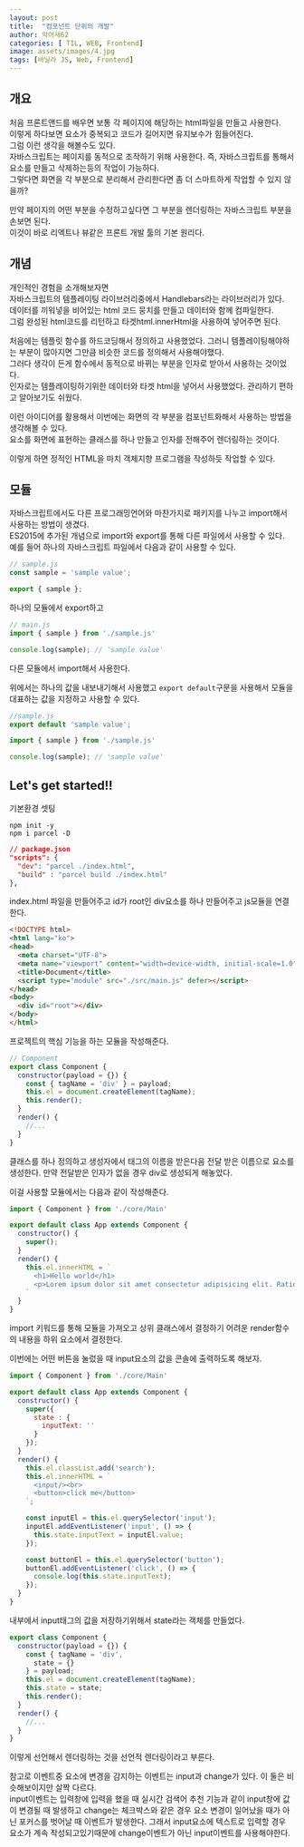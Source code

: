 ```yaml
---
layout: post
title:  "컴포넌트 단위의 개발"
author: 악어새62
categories: [ TIL, WEB, Frontend]
image: assets/images/4.jpg
tags: [바닐라 JS, Web, Frontend]
---
```

## 개요

처음 프론트앤드를 배우면 보통 각 페이지에 해당하는 html파일을 만들고 사용한다.  
이렇게 하다보면 요소가 중복되고 코드가 길어지면 유지보수가 힘들어진다.  
그럼 이런 생각을 해볼수도 있다.  
자바스크립트는 페이지를 동적으로 조작하기 위해 사용한다. 즉, 자바스크립트를 통해서 요소를 만들고 삭제하는등의 작업이 가능하다.  
그렇다면 화면을 각 부분으로 분리해서 관리한다면 좀 더 스마트하게 작업할 수 있지 않을까?

만약 페이지의 어떤 부분을 수정하고싶다면 그 부분을 렌더링하는 자바스크립트 부분을 손보면 된다.  
이것이 바로 리엑트나 뷰같은 프론트 개발 툴의 기본 원리다.  

## 개념

개인적인 경험을 소개해보자면  
자바스크립트의 템플레이팅 라이브러리중에서 Handlebars라는 라이브러리가 있다.  
데이터를 끼워넣을 비어있는 html 코드 뭉치를 만들고 데이터와 함께 컴파일한다.   
그럼 완성된 html코드를 리턴하고 타겟html.innerHtml을 사용하여 넣어주면 된다.

처음에는 템플릿 함수를 하드코딩해서 정의하고 사용했었다. 그러니 템플레이팅해야하는 부분이 많아지면 그만큼 비슷한 코드를 정의해서 사용해야했다.  
그러다 생각이 든게 함수에서 동적으로 바뀌는 부분을 인자로 받아서 사용하는 것이었다.  
인자로는 템플레이팅하기위한 데이터와 타겟 html을 넣어서 사용했었다. 관리하기 편하고 알아보기도 쉬웠다.

이런 아이디어를 활용해서 이번에는 화면의 각 부분을 컴포넌트화해서 사용하는 방법을 생각해볼 수 있다.  
요소를 화면에 표현하는 클래스를 하나 만들고 인자를 전해주어 렌더링하는 것이다. 

이렇게 하면 정적인 HTML을 마치 객체지향 프로그램을 작성하듯 작업할 수 있다. 

## 모듈

자바스크립트에서도 다른 프로그래밍언어와 마찬가지로 패키지를 나누고 import해서 사용하는 방법이 생겼다.  
ES2015에 추가된 개념으로 import와 export를 통해 다른 파일에서 사용할 수 있다.  
예를 들어 하나의 자바스크립트 파일에서 다음과 같이 사용할 수 있다.  
```js
// sample.js
const sample = 'sample value';

export { sample };
```
하나의 모듈에서 export하고
```js
// main.js
import { sample } from './sample.js'

console.log(sample); // 'sample value'
```
다른 모듈에서 import해서 사용한다.

위에서는 하나의 값을 내보내기해서 사용했고 `export default`구문을 사용해서 모듈을 대표하는 값을 지정하고 사용할 수 있다.

```js
//sample.js
export default 'sample value';
```
```js
import { sample } from './sample.js'

console.log(sample); // 'sample value'
```

## Let's get started!!

기본환경 셋팅
```shell
npm init -y
npm i parcel -D
```
```json
// package.json
"scripts": {
  "dev": "parcel ./index.html",
  "build" : "parcel build ./index.html"
},
```

index.html 파일을 만들어주고 id가 root인 div요소를 하나 만들어주고 js모듈을 연결한다.
```html
<!DOCTYPE html>
<html lang="ko">
<head>
  <meta charset="UTF-8">
  <meta name="viewport" content="width=device-width, initial-scale=1.0">
  <title>Document</title>
  <script type="module" src="./src/main.js" defer></script>
</head>
<body>
  <div id="root"></div>
</body>
</html>
```
프로젝트의 핵심 기능을 하는 모듈을 작성해준다.
```js
// Component
export class Component {
  constructor(payload = {}) {
    const { tagName = 'div' } = payload;
    this.el = document.createElement(tagName);
    this.render();
  }
  render() {
    //... 
  }
}
```
클래스를 하나 정의하고 생성자에서 태그의 이름을 받은다음 전달 받은 이름으로 요소를 생성한다.
만약 전달받은 인자가 없을 경우 div로 생성되게 해놓았다.

이걸 사용할 모듈에서는 다음과 같이 작성해준다.
```js
import { Component } from './core/Main'

export default class App extends Component {
  constructor() {
    super();
  }
  render() {
    this.el.innerHTML = `
      <h1>Hello world</h1>
      <p>Lorem ipsum dolor sit amet consectetur adipisicing elit. Ratione voluptate consequatur voluptates ipsa velit repudiandae, consectetur tempore perferendis, distinctio odit ab vel illo illum fugiat a accusamus, ullam facere! Sapiente.</p>
    `
  }
}
```
import 키워드를 통해 모듈을 가져오고 상위 클래스에서 결정하기 어려운 render함수의 내용을 하위 요소에서 결정한다.

이번에는 어떤 버튼을 눌렀을 때 input요소의 값을 콘솔에 출력하도록 해보자.
```js
import { Component } from './core/Main'

export default class App extends Component {
  constructor() {
    super({
      state : {
        inputText: ''
      }
    });
  }
  render() {
    this.el.classList.add('search');
    this.el.innerHTML = `
      <input/><br>
      <button>click me</button>
    `;

    const inputEl = this.el.querySelector('input');
    inputEl.addEventListener('input', () => {
      this.state.inputText = inputEl.value;
    });

    const buttonEl = this.el.querySelector('button');
    buttonEl.addEventListener('click', () => {
      console.log(this.state.inputText);
    });
  }
}
```
내부에서 input태그의 값을 저장하기위해서 state라는 객체를 만들었다.
```js
export class Component {
  constructor(payload = {}) {
    const { tagName = 'div',
      state = {}
    } = payload;
    this.el = document.createElement(tagName);
    this.state = state;
    this.render();
  }
  render() {
    //... 
  }
}
```
이렇게 선언해서 렌더링하는 것을 선언적 렌더링이라고 부른다.

참고로 이벤트중 요소에 변경을 감지하는 이벤트는 input과 change가 있다. 이 둘은 비슷해보이지만 살짝 다르다.  
input이벤트는 입력창에 입력을 했을 때 실시간 검색어 추천 기능과 같이 input창에 값이 변경될 때 발생하고 change는 체크박스와 같은 경우 요소 변경이 일어났을 때가 아닌 포커스를 벗어날 때 이벤트가 발생한다. 그래서 input요소에 텍스트로 입력할 경우 요소가 계속 작성되고있기때문에 change이벤트가 아닌 input이벤트를 사용해야한다.
